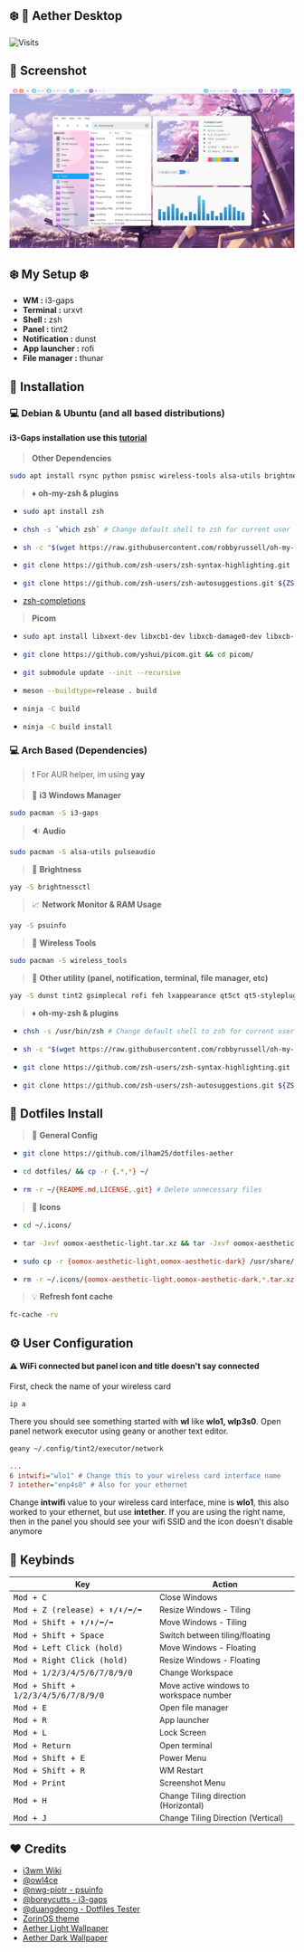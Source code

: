 ## :snowflake: :hibiscus: Aether Desktop

<img alt="Visits" src="https://badges.pufler.dev/visits/ilham25/dotfiles-aether?style=flat-square&label=&color=success&logo=GitHub&logoColor=white&labelColor=373e4d"/>

## :art: Screenshot

![SS](/Other/dot.gif)

## :snowflake: My Setup :snowflake:

- **WM :** i3-gaps
- **Terminal :** urxvt
- **Shell :** zsh
- **Panel :** tint2
- **Notification :** dunst
- **App launcher :** rofi
- **File manager :** thunar

## :wrench: Installation

### :computer: **Debian & Ubuntu (and all based distributions)**

#### i3-Gaps installation use this **[tutorial](https://gist.github.com/boreycutts/6417980039760d9d9dac0dd2148d4783)**

> **Other Dependencies**

```bash
sudo apt install rsync python psmisc wireless-tools alsa-utils brightnessctl nitrogen dunst tint2 gsimplecal rofi lxappearance qt5ct qt5-style-plugins lxpolkit xautolock rxvt-unicode xclip scrot thunar thunar-archive-plugin thunar-media-tags-plugin thunar-volman ffmpegthumbnailer tumbler w3m w3m-img geany viewnior mpv mpd mpc ncmpcpp pavucontrol parcellite neofetch htop imagemagick ffmpeg playerctl xsettingsd
```

> :diamonds: **oh-my-zsh & plugins**

- ```bash
  sudo apt install zsh
  ```

- ```bash
  chsh -s `which zsh` # Change default shell to zsh for current user
  ```

- ```bash
  sh -c "$(wget https://raw.githubusercontent.com/robbyrussell/oh-my-zsh/master/tools/install.sh -O -)"
  ```

- ```bash
  git clone https://github.com/zsh-users/zsh-syntax-highlighting.git ${ZSH_CUSTOM:-~/.oh-my-zsh/custom}/plugins/zsh-syntax-highlighting
  ```

- ```bash
  git clone https://github.com/zsh-users/zsh-autosuggestions.git ${ZSH_CUSTOM:-~/.oh-my-zsh/custom}/plugins/zsh-autosuggestions
  ```

- [zsh-completions](https://software.opensuse.org/download.html?project=shells%3Azsh-users%3Azsh-completions&package=zsh-completions)

> **Picom**

- ```bash
  sudo apt install libxext-dev libxcb1-dev libxcb-damage0-dev libxcb-xfixes0-dev libxcb-shape0-dev libxcb-render-util0-dev libxcb-render0-dev libxcb-randr0-dev libxcb-composite0-dev libxcb-image0-dev libxcb-present-dev libxcb-xinerama0-dev libxcb-glx0-dev libpixman-1-dev libdbus-1-dev libconfig-dev libgl1-mesa-dev  libpcre2-dev  libevdev-dev uthash-dev libev-dev libx11-xcb-dev
  ```
- ```bash
  git clone https://github.com/yshui/picom.git && cd picom/
  ```
- ```bash
  git submodule update --init --recursive
  ```
- ```bash
  meson --buildtype=release . build
  ```
- ```bash
  ninja -C build
  ```
- ```bash
  ninja -C build install
  ```

### :computer: **Arch Based (Dependencies)**

> :exclamation: For AUR helper, im using **yay**

> :page_with_curl: **i3 Windows Manager**

```bash
sudo pacman -S i3-gaps
```

> :sound: **Audio**

```bash
sudo pacman -S alsa-utils pulseaudio
```

> :high_brightness: **Brightness**

```bash
yay -S brightnessctl
```

> :chart_with_upwards_trend: **Network Monitor & RAM Usage**

```bash
yay -S psuinfo
```

> :signal_strength: **Wireless Tools**

```bash
sudo pacman -S wireless_tools
```

> :hammer: **Other utility (panel, notification, terminal, file manager, etc)**

```bash
yay -S dunst tint2 gsimplecal rofi feh lxappearance qt5ct qt5-styleplugins lxsession xautolock rxvt-unicode-patched xclip scrot thunar thunar-archive-plugin thunar-media-tags-plugin thunar-volman tumbler w3m geany nano vim viewnior pavucontrol parcellite neofetch htop picom-ibhagwan-git gtk2-perl xfce4-power-manager zsh zsh-completions imagemagick playerctl networkmanager-dmenu
```

> :diamonds: **oh-my-zsh & plugins**

- ```bash
  chsh -s /usr/bin/zsh # Change default shell to zsh for current user
  ```

- ```bash
  sh -c "$(wget https://raw.githubusercontent.com/robbyrussell/oh-my-zsh/master/tools/install.sh -O -)"
  ```

- ```bash
  git clone https://github.com/zsh-users/zsh-syntax-highlighting.git ${ZSH_CUSTOM:-~/.oh-my-zsh/custom}/plugins/zsh-syntax-highlighting
  ```

- ```bash
  git clone https://github.com/zsh-users/zsh-autosuggestions.git ${ZSH_CUSTOM:-~/.oh-my-zsh/custom}/plugins/zsh-autosuggestions
  ```

## :wrench: Dotfiles Install

> :file_folder: **General Config**

- ```bash
  git clone https://github.com/ilham25/dotfiles-aether
  ```

- ```bash
  cd dotfiles/ && cp -r {.*,*} ~/
  ```

- ```bash
  rm -r ~/{README.md,LICENSE,.git} # Delete unnecessary files
  ```

> :nut_and_bolt: **Icons**

- ```bash
  cd ~/.icons/
  ```
- ```bash
  tar -Jxvf oomox-aesthetic-light.tar.xz && tar -Jxvf oomox-aesthetic-dark.tar.xz
  ```

- ```bash
  sudo cp -r {oomox-aesthetic-light,oomox-aesthetic-dark} /usr/share/icons/
  ```

- ```bash
  rm -r ~/.icons/{oomox-aesthetic-light,oomox-aesthetic-dark,*.tar.xz} # Delete unnecessary files
  ```

> :bulb: **Refresh font cache**

```bash
fc-cache -rv
```

## :gear: User Configuration

#### :warning: WiFi connected but panel icon and title doesn't say connected

First, check the name of your wireless card

```bash
ip a
```

There you should see something started with **wl** like **wlo1, wlp3s0**. Open panel network executor using geany or another text editor.

```bash
geany ~/.config/tint2/executor/network
```

```cfg
...
6 intwifi="wlo1" # Change this to your wireless card interface name
7 intether="enp4s0" # Also for your ethernet
```

Change **intwifi** value to your wireless card interface, mine is **wlo1**, this also worked to your ethernet, but use **intether**.
If you are using the right name, then in the panel you should see your wifi SSID and the icon doesn't disable anymore

## :black_square_button: Keybinds

| Key                                                                         | Action                                  |
| --------------------------------------------------------------------------- | --------------------------------------- |
| <kbd>Mod + C                                                                | Close Windows                           |
| <kbd>Mod + Z (release) + :arrow_up:/:arrow_down:/:arrow_left:/:arrow_right: | Resize Windows - Tiling                 |
| <kbd>Mod + Shift + :arrow_up:/:arrow_down:/:arrow_left:/:arrow_right:       | Move Windows - Tiling                   |
| <kbd>Mod + Shift + Space                                                    | Switch between tiling/floating          |
| <kbd>Mod + Left Click (hold)                                                | Move Windows - Floating                 |
| <kbd>Mod + Right Click (hold)                                               | Resize Windows - Floating               |
| <kbd>Mod + 1/2/3/4/5/6/7/8/9/0                                              | Change Workspace                        |
| <kbd>Mod + Shift + 1/2/3/4/5/6/7/8/9/0                                      | Move active windows to workspace number |
| <kbd>Mod + E                                                                | Open file manager                       |
| <kbd>Mod + R                                                                | App launcher                            |
| <kbd>Mod + L                                                                | Lock Screen                             |
| <kbd>Mod + Return                                                           | Open terminal                           |
| <kbd>Mod + Shift + E                                                        | Power Menu                              |
| <kbd>Mod + Shift + R                                                        | WM Restart                              |
| <kbd>Mod + Print                                                            | Screenshot Menu                         |
| <kbd>Mod + H                                                                | Change Tiling direction (Horizontal)    |
| <kbd>Mod + J                                                                | Change Tiling Direction (Vertical)      |

## :heart: Credits

- [i3wm Wiki](https://i3wm.org/docs/userguide.html)
- [@owl4ce](https://github.com/owl4ce/)
- [@nwg-piotr - psuinfo](https://github.com/nwg-piotr)
- [@boreycutts - i3-gaps](https://gist.github.com/boreycutts)
- [@duangdeong - Dotfiles Tester](https://github.com/duangdeong)
- [ZorinOS theme](https://github.com/ZorinOS/zorin-desktop-themes)
- [Aether Light Wallpaper](https://pinterest.com/pin/create/button/?media=https://www.pixelstalk.net/wp-content/uploads/2016/12/Anime-Cherry-Blossom-Background-HD-620x349.jpg&url=https://www.pixelstalk.net/download-free-anime-cherry-blossom-background/&is_video=false&description=Anime%20Cherry%20Blossom%20Background%20HD.)
- [Aether Dark Wallpaper](http://eskipaper.com/images/winter-freeway-wallpaper-1.jpg)

```

```
